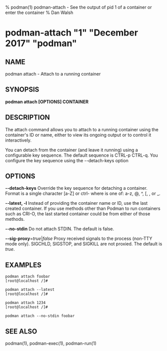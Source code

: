 % podman(1) podman-attach - See the output of pid 1 of a container or enter the container
% Dan Walsh
# podman-attach "1" "December 2017" "podman"

## NAME
podman attach - Attach to a running container

## SYNOPSIS
**podman attach [OPTIONS] CONTAINER**

## DESCRIPTION
The attach command allows you to attach to a running container using the container's ID
or name, either to view its ongoing output or to control it interactively.

You can detach from the container (and leave it running) using a configurable key sequence. The default
sequence is CTRL-p CTRL-q. You configure the key sequence using the --detach-keys option

## OPTIONS
**--detach-keys**
Override the key sequence for detaching a container. Format is a single character [a-Z] or
ctrl-<value> where <value> is one of: a-z, @, ^, [, , or _.

**--latest, -l**
Instead of providing the container name or ID, use the last created container. If you use methods other than Podman
to run containers such as CRI-O, the last started container could be from either of those methods.

**--no-stdin**
Do not attach STDIN. The default is false.

**--sig-proxy**=*true*|*false*
Proxy received signals to the process (non-TTY mode only). SIGCHLD, SIGSTOP, and SIGKILL are not proxied. The default is *true*.

## EXAMPLES ##

```
podman attach foobar
[root@localhost /]#
```
```
podman attach --latest
[root@localhost /]#
```
```
podman attach 1234
[root@localhost /]#
```
```
podman attach --no-stdin foobar
```
## SEE ALSO
podman(1), podman-exec(1), podman-run(1)
